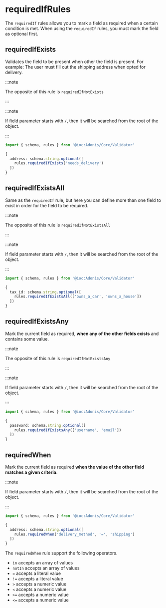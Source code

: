 # requiredIfRules

The `requiredIf` rules allows you to mark a field as required when a certain condition is met. When using the `requiredIf` rules, you must mark the field as optional first.

## requiredIfExists

Validates the field to be present when other the field is present. For example: The user must fill out the shipping address when opted for delivery.

:::note

The opposite of this rule is `requiredIfNotExists`

:::

:::note

If field parameter starts with `/`, then it will be searched from the root of the object.

:::

```ts
import { schema, rules } from '@ioc:Adonis/Core/Validator'

{
  address: schema.string.optional([
    rules.requiredIfExists('needs_delivery')
  ])
}
```

## requiredIfExistsAll
Same as the `requiredIf` rule, but here you can define more than one field to exist in order for the field to be required.

:::note

The opposite of this rule is `requiredIfNotExistsAll`

:::

:::note

If field parameter starts with `/`, then it will be searched from the root of the object.

:::


```ts
import { schema, rules } from '@ioc:Adonis/Core/Validator'

{
  tax_id: schema.string.optional([
    rules.requiredIfExistsAll(['owns_a_car', 'owns_a_house'])
  ])
}
```

## requiredIfExistsAny
Mark the current field as required, **when any of the other fields exists** and contains some value.

:::note

The opposite of this rule is `requiredIfNotExistsAny`

:::

:::note

If field parameter starts with `/`, then it will be searched from the root of the object.

:::


```ts
import { schema, rules } from '@ioc:Adonis/Core/Validator'

{
  password: schema.string.optional([
    rules.requiredIfExistsAny(['username', 'email'])
  ])
}
```

## requiredWhen
Mark the current field as required **when the value of the other field matches a given criteria**.

:::note

If field parameter starts with `/`, then it will be searched from the root of the object.

:::

```ts
import { schema, rules } from '@ioc:Adonis/Core/Validator'

{
  address: schema.string.optional([
    rules.requiredWhen('delivery_method', '=', 'shipping')
  ])
}
```

The `requiredWhen` rule support the following operators.

- `in` accepts an array of values
- `notIn` accepts an array of values
- `=` accepts a literal value
- `!=` accepts a literal value
- `>` accepts a numeric value
- `<` accepts a numeric value
- `>=` accepts a numeric value
- `<=` accepts a numeric value
